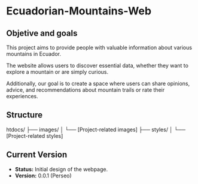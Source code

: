 # Ecuadorian-Mountains-Web

## Objetive and goals

This project aims to provide people with valuable information about various mountains in Ecuador.

The website allows users to discover essential data, whether they want to explore a mountain or are simply curious.

Additionally, our goal is to create a space where users can share opinions, advice, and recommendations about mountain trails or rate their experiences.

## Structure

htdocs/
├── images/
│   └── [Project-related images]
├── styles/
│   └── [Project-related styles]

## Current Version

- **Status:** Initial design of the webpage.
- **Version:** 0.0.1 (Perseo)